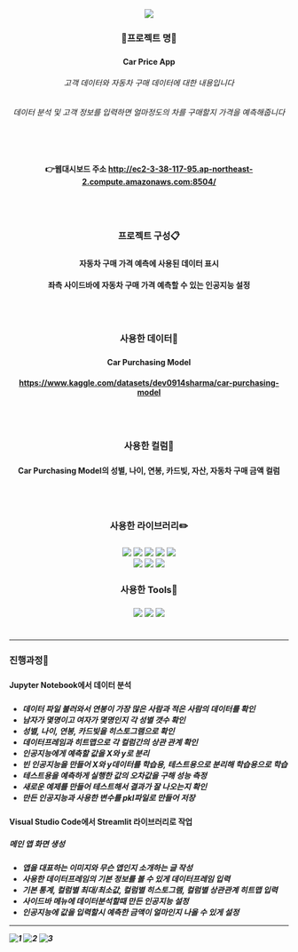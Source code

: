 <div align=center>
	<img src="https://capsule-render.vercel.app/api?type=waving&color=0:FF0000,100:a82da&height=200&section=header&text=streamlit_car_price_app&fontSize=60&animation=twinkling" />
</div>	

<div align=center> 
	<h3> 📌프로젝트 명📌 <h3>
	<h4> Car Price App <h4>
	<h6> 고객 데이터와 자동차 구매 데이터에 대한 내용입니다 <h6>
	<h6> 데이터 분석 및 고객 정보를 입력하면 얼마정도의 차를 구매할지 가격을 예측해줍니다 <h6>
	<br>
	<h4>
		
👉웹대시보드 주소 <http://ec2-3-38-117-95.ap-northeast-2.compute.amazonaws.com:8504/>

</div>	
<div align=center> 
	<br>
	<br>
	<h3> 프로젝트 구성📋 <h3>
	<h4> 자동차 구매 가격 예측에 사용된 데이터 표시
  <h4> 좌측 사이드바에 자동차 구매 가격 예측할 수 있는 인공지능 설정
	<br>
	<br>
	<br>
	<br>
	<h3> 사용한 데이터📂 <h3>
	<h4> Car Purchasing Model <h4>

<https://www.kaggle.com/datasets/dev0914sharma/car-purchasing-model>
</div>	
<div align=center>
	<br>
	<br>
	<h3> 사용한 컬럼📑 <h3>
	<h4> Car Purchasing Model의 성별, 나이, 연봉, 카드빚, 자산, 자동차 구매 금액 컬럼 <h4>
	<br>
	<br>
	<h3> 사용한 라이브러리✏️ <h3>	
	<img src="https://img.shields.io/badge/Streamlit-FF4B4B?style=flat&logo=Streamlit&logoColor=white" />
	<img src="https://img.shields.io/badge/NumPy-013243?style=flat&logo=NumPy&logoColor=white" />
	<img src="https://img.shields.io/badge/pandas-150458?style=flat&logo=pandas&logoColor=white" />
	<img src="https://img.shields.io/badge/matplotlib-000000?style=flat&logo=&logoColor=white" />
	<img src="https://img.shields.io/badge/seaborn-000000?style=flat&logo=&logoColor=white" />
	<br>
	<img src="https://img.shields.io/badge/joblib-000000?style=flat&logo=&logoColor=white" />
	<img src="https://img.shields.io/badge/LinearRegression-000000?style=flat&logo=&logoColor=white" />
	<img src="https://img.shields.io/badge/train_test_split-000000?style=flat&logo=&logoColor=white" />
	<h3> 사용한 Tools🔨 <h3>
	<img src="https://img.shields.io/badge/Jupyter-F37626?style=flat&logo=Jupyter&logoColor=white" />
	<img src="https://img.shields.io/badge/Visual Studio Code-007ACC?style=flat&logo=Visual Studio Code&logoColor=white" />
	<img src="https://img.shields.io/badge/GitHub-181717?style=flat&logo=GitHub&logoColor=white" />
	<br>
	<br>
</div>	

		
---


<h3>진행과정💬<h3>

<h4>Jupyter Notebook에서 데이터 분석<h4>
	
<h5> <h5>
	
- 데이터 파일 불러와서 연봉이 가장 많은 사람과 적은 사람의 데이터를 확인
- 남자가 몇명이고 여자가 몇명인지 각 성별 갯수 확인
- 성별, 나이, 연봉, 카드빚을 히스토그램으로 확인
- 데이터프레임과 히트맵으로 각 컬럼간의 상관 관계 확인
- 인공지능에게 예측할 값을 X와 y로 분리
- 빈 인공지능을 만들어 X와 y데이터를 학습용, 테스트용으로 분리해 학습용으로 학습
- 테스트용을 예측하게 실행한 값의 오차값을 구해 성능 측정
- 새로운 예제를 만들어 테스트해서 결과가 잘 나오는지 확인
- 만든 인공지능과 사용한 변수를 pkl파일로 만들어 저장

<h4>Visual Studio Code에서 Streamlit 라이브러리로 작업<h4>

<h5> 메인 앱 화면 생성<h5>

- 앱을 대표하는 이미지와 무슨 앱인지 소개하는 글 작성
- 사용한 데이터프레임의 기본 정보를 볼 수 있게 데이터프레임 입력
- 기본 통계, 컬럼별 최대/최소값, 컬럼별 히스토그램, 컬럼별 상관관계 히트맵 입력
- 사이드바 메뉴에 데이터분석할때 만든 인공지능 설정
- 인공지능에 값을 입력할시 예측한 금액이 얼마인지 나올 수 있게 설정

	
---
	
	

![1](https://user-images.githubusercontent.com/120348555/209048487-e960db2e-001a-495b-b819-34f0e59fa5b0.PNG)
![2](https://user-images.githubusercontent.com/120348555/209048523-9aba3c5c-6a21-45b8-9635-092c163829f2.PNG)
![3](https://user-images.githubusercontent.com/120348555/209048547-0290c0b6-f1ad-4cdb-9dbf-956dbbf8b2d5.PNG)
